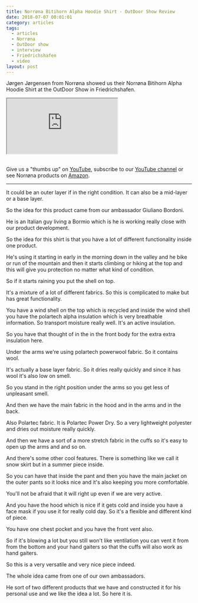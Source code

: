 ```yaml
---
title: Norrøna Bitihorn Alpha Hoodie Shirt - OutDoor Show Review
date: 2018-07-07 00:01:01
category: articles
tags:
  - articles
  - Norrøna
  - OutDoor show
  - interview
  - Friedrichshafen
  - video
layout: post
---
```


Jørgen Jørgensen from Norrøna showed us their Norrøna Bitihorn Alpha Hoodie Shirt at the OutDoor Show in Friedrichshafen.

<div class="embed-responsive embed-responsive-16by9">
    <iframe class="embed-responsive-item" src="https://www.youtube.com/embed/N1rSZG7Ykxk"></iframe>
</div>
<br>
<!--more-->

Give us a "thumbs up" on <a href="https://www.youtube.com/watch?v=N1rSZG7Ykxk" rel="nofollow" target="_blank">YouTube</a>, subscribe to our <a rel="nofollow" target="_blank"  href="https://www.youtube.com/channel/UCnO9Q_m9EaOCrHmmQIBVBNw?sub_confirmation=1">YouTube channel</a> or see Norrøna products on <a href="https://amzn.to/2u2lCS9" rel="nofollow" target="_blank">Amazon</a>.

---

It could be an outer layer if in the right condition. It can also be a mid-layer or a base layer.

So the idea for this product came from our ambassador Giuliano Bordoni.

He is an Italian guy living a Bormio which is he is working really close with our product development.

So the idea for this shirt is that you  have a lot of different functionality inside one product.

He's using it starting in early in the morning down in the valley and he bike or run of the mountain and then it starts climbing or hiking at the top and this will give you protection no matter what kind of condition.

So if it starts raining you put the shell on top.

It's a mixture of a lot of different fabrics. So this is complicated to make but has great functionality.

You have a wind shell on the top which is recycled and inside the wind shell you have the polartech alpha insulation
which is very breathable information. So transport moisture really well. It's an active insulation.

So you have that thought of in the in the front body for the extra extra insulation here.

Under the arms we're using polartech powerwool fabric. So it contains wool.

It's actually a base layer fabric. So it dries really quickly and since it has wool it's also low on smell.

So you stand in the right position under the arms so you get less of unpleasant smell.

And then we have the main fabric in the hood and in the arms and in the back.

Also Polartec fabric. It is Polartec Power Dry. So a very lightweight polyester and dries out moisture really quickly.

And then we have a sort of a more stretch fabric in the cuffs so it's easy to open up the arms and and so on.

And there's some other cool features. There is something like we call it snow skirt but in a summer piece inside.

So you can have that inside the pant and then you have the main jacket on the outer pants so it looks nice and it's also keeping you more comfortable.

You'll not be afraid that it will right up even if we are very active.  

And you have the hood which is nice if it gets cold and inside you have a face mask if you use it for really cold day. So it's a flexible
and different kind of piece.

You have one chest pocket and you have the front vent also.

So if it's blowing a lot but you still won't like ventilation you can vent it from from the bottom and your hand gaiters so that the cuffs will also work as hand gaiters.

So this is a very versatile and very nice piece indeed.

The whole idea came from one of our own ambassadors.

He sort of two different products that we have and constructed it for his personal use and we like the idea a lot. So here it is.

